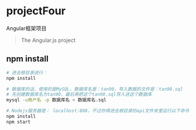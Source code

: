 # projectFour
Angular框架项目
> The Angular.js project
## npm install
``` bash
# 进去根目录进行：
npm install

# 数据库的话，使用的是MySQL，数据库名是：tan90，导入数据的文件是：tan90.sql
# 先创建数据库名为tan90，最后再把这个tan90.sql导入进这个数据库
mysql -u用户名 -p 数据库名 < 数据库名.sql

# Nodejs服务器是： localhost:888，不过你得进去根目录的api文件夹里运行以下命令
npm install
npm start

